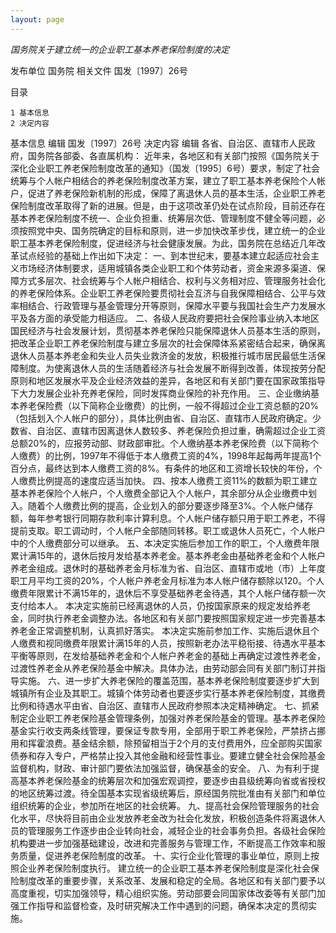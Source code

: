 ```yaml
---
layout: page
---
```


*国务院关于建立统一的企业职工基本养老保险制度的决定*


发布单位
    国务院 
相关文件
    国发〔1997〕26号 

目录

    1 基本信息
    2 决定内容

基本信息
编辑
国发〔1997〕26号
决定内容
编辑
各省、自治区、直辖市人民政府，国务院各部委、各直属机构：
近年来，各地区和有关部门按照《国务院关于深化企业职工养老保险制度改革的通知》（国发〔1995〕6号）要求，制定了社会统筹与个人帐户相结合的养老保险制度改革方案，建立了职工基本养老保险个人帐户，促进了养老保险新机制的形成，保障了离退休人员的基本生活，企业职工养老保险制度改革取得了新的进展。但是，由于这项改革仍处在试点阶段，目前还存在基本养老保险制度不统一、企业负担重、统筹层次低、管理制度不健全等问题，必须按照党中央、国务院确定的目标和原则，进一步加快改革步伐，建立统一的企业职工基本养老保险制度，促进经济与社会健康发展。为此，国务院在总结近几年改革试点经验的基础上作出如下决定：
一、到本世纪末，要基本建立起适应社会主义市场经济体制要求，适用城镇各类企业职工和个体劳动者，资金来源多渠道、保障方式多层次、社会统筹与个人帐户相结合、权利与义务相对应、管理服务社会化的养老保险体系。企业职工养老保险要贯彻社会互济与自我保障相结合、公平与效率相结合、行政管理与基金管理分开等原则，保障水平要与我国社会生产力发展水平及各方面的承受能力相适应。
二、各级人民政府要把社会保险事业纳入本地区国民经济与社会发展计划，贯彻基本养老保险只能保障退休人员基本生活的原则，把改革企业职工养老保险制度与建立多层次的社会保障体系紧密结合起来，确保离退休人员基本养老金和失业人员失业救济金的发放，积极推行城市居民最低生活保障制度。为使离退休人员的生活随着经济与社会发展不断得到改善，体现按劳分配原则和地区发展水平及企业经济效益的差异，各地区和有关部门要在国家政策指导下大力发展企业补充养老保险，同时发挥商业保险的补充作用。
三、企业缴纳基本养老保险费（以下简称企业缴费）的比例，一般不得超过企业工资总额的20%（包括划入个人帐户的部分），具体比例由省、自治区、直辖市人民政府确定。少数省、自治区、直辖市因离退休人数较多、养老保险负担过重，确需超过企业工资总额20%的，应报劳动部、财政部审批。个人缴纳基本养老保险费（以下简称个人缴费）的比例，1997年不得低于本人缴费工资的4%，1998年起每两年提高1个百分点，最终达到本人缴费工资的8%。有条件的地区和工资增长较快的年份，个人缴费比例提高的速度应适当加快。
四、按本人缴费工资11%的数额为职工建立基本养老保险个人帐户，个人缴费全部记入个人帐户，其余部分从企业缴费中划入。随着个人缴费比例的提高，企业划入的部分要逐步降至3%。个人帐户储存额，每年参考银行同期存款利率计算利息。个人帐户储存额只用于职工养老，不得提前支取。职工调动时，个人帐户全部随同转移。职工或退休人员死亡，个人帐户中的个人缴费部分可以继承。
五、本决定实施后参加工作的职工，个人缴费年限累计满15年的，退休后按月发给基本养老金。基本养老金由基础养老金和个人帐户养老金组成。退休时的基础养老金月标准为省、自治区、直辖市或地（市）上年度职工月平均工资的20%，个人帐户养老金月标准为本人帐户储存额除以120。个人缴费年限累计不满15年的，退休后不享受基础养老金待遇，其个人帐户储存额一次支付给本人。
本决定实施前已经离退休的人员，仍按国家原来的规定发给养老金，同时执行养老金调整办法。各地区和有关部门要按照国家规定进一步完善基本养老金正常调整机制，认真抓好落实。
本决定实施前参加工作、实施后退休且个人缴费和视同缴费年限累计满15年的人员，按照新老办法平稳衔接、待遇水平基本平衡等原则，在发给基础养老金和个人帐户养老金的基础上再确定过渡性养老金，过渡性养老金从养老保险基金中解决。具体办法，由劳动部会同有关部门制订并指导实施。
六、进一步扩大养老保险的覆盖范围，基本养老保险制度要逐步扩大到城镇所有企业及其职工。城镇个体劳动者也要逐步实行基本养老保险制度，其缴费比例和待遇水平由省、自治区、直辖市人民政府参照本决定精神确定。
七、抓紧制定企业职工养老保险基金管理条例，加强对养老保险基金的管理。基本养老保险基金实行收支两条线管理，要保证专款专用，全部用于职工养老保险，严禁挤占挪用和挥霍浪费。基金结余额，除预留相当于2个月的支付费用外，应全部购买国家债券和存入专户，严格禁止投入其他金融和经营性事业。要建立健全社会保险基金监督机构，财政、审计部门要依法加强监督，确保基金的安全。
八、为有利于提高基本养老保险基金的统筹层次和加强宏观调控，要逐步由县级统筹向省或省授权的地区统筹过渡。待全国基本实现省级统筹后，原经国务院批准由有关部门和单位组织统筹的企业，参加所在地区的社会统筹。
九、提高社会保险管理服务的社会化水平，尽快将目前由企业发放养老金改为社会化发放，积极创造条件将离退休人员的管理服务工作逐步由企业转向社会，减轻企业的社会事务负担。各级社会保险机构要进一步加强基础建设，改进和完善服务与管理工作，不断提高工作效率和服务质量，促进养老保险制度的改革。
十、实行企业化管理的事业单位，原则上按照企业养老保险制度执行。
建立统一的企业职工基本养老保险制度是深化社会保险制度改革的重要步骤，关系改革、发展和稳定的全局。各地区和有关部门要予以高度重视，切实加强领导，精心组织实施。劳动部要会同国家体改委等有关部门加强工作指导和监督检查，及时研究解决工作中遇到的问题，确保本决定的贯彻实施。

